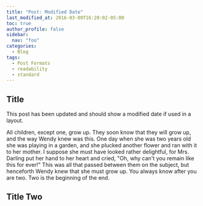 ```yaml
---
title: "Post: Modified Date"
last_modified_at: 2016-03-09T16:20:02-05:00
toc: true
author_profile: false
sidebar:
  nav: "foo"
categories:
  - Blog
tags:
  - Post Formats
  - readability
  - standard
---
```


## Title

This post has been updated and should show a modified date if used in a layout.

All children, except one, grow up. They soon know that they will grow up, and the way Wendy knew was this. One day when she was two years old she was playing in a garden, and she plucked another flower and ran with it to her mother. I suppose she must have looked rather delightful, for Mrs. Darling put her hand to her heart and cried, "Oh, why can't you remain like this for ever!" This was all that passed between them on the subject, but henceforth Wendy knew that she must grow up. You always know after you are two. Two is the beginning of the end.

## Title Two
